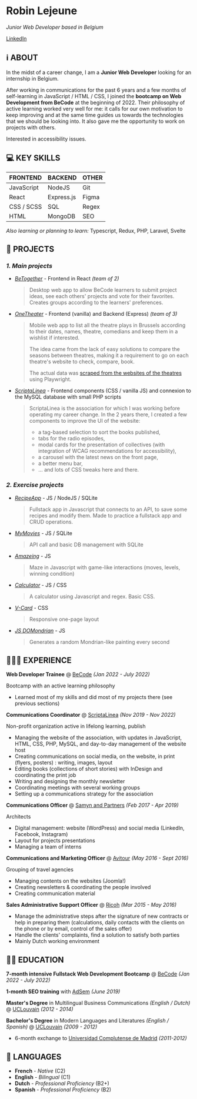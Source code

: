 # Robin Lejeune

*Junior Web Developer based in Belgium*

[LinkedIn](https://be.linkedin.com/in/robinlejeune)

## ℹ **ABOUT**

In the midst of a career change, I am a **Junior Web Developer** looking for an internship in Belgium.

After working in communications for the past 6 years and a few months of self-learning in JavaScript / HTML / CSS, I joined the **bootcamp on Web Development from BeCode** at the beginning of 2022. Their philosophy of active learning worked very well for me: it calls for our own motivation to keep improving and at the same time guides us towards the technologies that we should be looking into. It also gave me the opportunity to work on projects with others.

Interested in accessibility issues.


## 💻 **KEY SKILLS**

| **FRONTEND** |  **BACKEND** |   **OTHER**  |
| ------------ | ------------ | ------------ |
| JavaScript   | NodeJS       | Git          |
| React        | Express.js   | Figma        |
| CSS / SCSS   | SQL          | Regex        |
| HTML         | MongoDB      | SEO          |


*Also learning or planning to learn:* Typescript, Redux, PHP, Laravel, Svelte

## 🔬 **PROJECTS**

### ***1. Main projects***

- [*BeTogether*](https://github.com/robinlej/betogether) - Frontend in React *(team of 2)*
    
    > Desktop web app to allow BeCode learners to submit project ideas, see each others' projects and vote for their favorites. Creates groups according to the learners' preferences.
  
- [*OneTheater*](https://github.com/charlottelotte2021/OneTheater_app) - Frontend (vanilla) and Backend (Express) *(team of 3)*

  > Mobile web app to list all the theatre plays in Brussels according to their dates, names, theatre, comedians and keep them in a wishlist if interested.
  > 
  > The idea came from the lack of easy solutions to compare the seasons between theatres, making it a requirement to go on each theatre's website to check, compare, book.
  > 
  > The actual data was [scraped from the websites of the theatres](https://github.com/robinlej/scraping-fiesta-onetheater) using Playwright.

- [*ScriptaLinea*](https://www.scriptalinea.org) - Frontend components (CSS / vanilla JS) and connexion to the MySQL database with small PHP scripts

  > ScriptaLinea is the association for which I was working before operating my career change. In the 2 years there, I created a few components to improve the UI of the website: 
  > - a tag-based selection to sort the books published, 
  > - tabs for the radio episodes, 
  > - modal cards for the presentation of collectives (with integration of WCAG recommendations for accessibility), 
  > - a carousel with the latest news on the front page, 
  > - a better menu bar, 
  > - ... and lots of CSS tweaks here and there.

### ***2. Exercise projects***

- [*RecipeApp*](https://github.com/robinlej/recipe-app) - JS / NodeJS / SQLite

  > Fullstack app in Javascript that connects to an API, to save some recipes and modify them. Made to practice a fullstack app and CRUD operations.

- [*MyMovies*](https://github.com/robinlej/MyMovies) - JS / SQLite

  > API call and basic DB management with SQLite

- [*Amazeing*](https://github.com/robinlej/amazeing) - JS

  > Maze in Javascript with game-like interactions (moves, levels, winning condition)

- [*Calculator*](https://github.com/robinlej/calculator-js) - JS / CSS

  > A calculator using Javascript and regex. Basic CSS.

- [*V-Card*](https://github.com/robinlej/v-card) - CSS
  
  > Responsive one-page layout

- [*JS DOMondrian*](https://github.com/robinlej/js-domondrian) - JS
  
  > Generates a random Mondrian-like painting every second

## 👩🏼‍💻 **EXPERIENCE**

**Web Developer Trainee** @ [BeCode](https://www.becode.org) *(Jan 2022 - July 2022)*
  
Bootcamp with an active learning philosophy

- Learned most of my skills and did most of my projects there (see previous sections)


**Communications Coordinator** @ [ScriptaLinea](https://www.scriptalinea.org) *(Nov 2019 - Nov 2022)*

Non-profit organization active in lifelong learning, publish 

  - Managing the website of the association, with updates in JavaScript, HTML, CSS, PHP, MySQL, and day-to-day management of the website host
  - Creating communications on social media, on the website, in print (flyers, posters) : writing, images, layout
  - Editing books (collections of short stories) with InDesign and coordinating the print job
  - Writing and designing the monthly newsletter
  - Coordinating meetings with several working groups
  - Setting up a communications strategy for the association

**Communications Officer** @ [Samyn and Partners](https://samynandpartners.com) *(Feb 2017 - Apr 2019)*

Architects

  - Digital management: website (WordPress) and social media (LinkedIn, Facebook, Instagram)
  - Layout for projects presentations
  - Managing a team of interns

**Communications and Marketing Officer** @ [Avitour](http://www.avitour.travel) *(May 2016 - Sept 2016)*

Grouping of travel agencies

  - Managing contents on the websites (Joomla!)
  - Creating newsletters & coordinating the people involved
  - Creating communication material
  
**Sales Administrative Support Officer** @ [Ricoh](https://www.ricoh.com) *(Mar 2015 - May 2016)*

  - Manage the administrative steps after the signature of new contracts or help in preparing them (calculations, daily contacts with the clients on the phone or by email, control of the sales offer)
  - Handle the clients' complaints, find a solution to satisfy both parties
  - Mainly Dutch working environment

## 👨‍🎓 **EDUCATION**

**7-month intensive Fullstack Web Development Bootcamp** @ [BeCode](https://www.becode.org) *(Jan 2022 - July 2022)*

**1-month SEO training** with [AdSem](https://agence.adsem.be/) *(June 2019)*

**Master's Degree** in Multilingual Business Communications *(English / Dutch)* @ [UCLouvain](https://www.uclouvain.be) *(2012 - 2014)*

**Bachelor's Degree** in Modern Languages and Literatures *(English / Spanish)* @ [UCLouvain](https://www.uclouvain.be) *(2009 - 2012)*
  - 6-month exchange to [Universidad Complutense de Madrid](https://ucm.es/english) *(2011-2012)*

## 💬 **LANGUAGES**

- **French** - *Native* (C2)
- **English** - *Bilingual* (C1)
- **Dutch** - *Professional Proficiency* (B2+)
- **Spanish** - *Professional Proficiency* (B2)